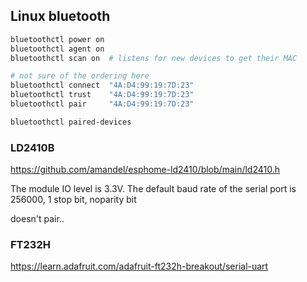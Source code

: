 
## Linux bluetooth


```sh
bluetoothctl power on
bluetoothctl agent on
bluetoothctl scan on  # listens for new devices to get their MAC

# not sure of the ordering here
bluetoothctl connect  "4A:D4:99:19:7D:23"
bluetoothctl trust    "4A:D4:99:19:7D:23"
bluetoothctl pair     "4A:D4:99:19:7D:23"

bluetoothctl paired-devices
```



### LD2410B

https://github.com/amandel/esphome-ld2410/blob/main/ld2410.h

The module IO level is 3.3V. The default baud rate of the serial port is 256000, 1 stop bit, noparity bit

doesn't pair..


### FT232H

https://learn.adafruit.com/adafruit-ft232h-breakout/serial-uart

